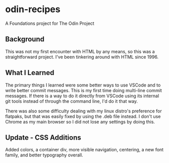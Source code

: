 # odin-recipes
A Foundations project for The Odin Project

## Background
This was not my first encounter with HTML by any means, so this was a straightforward project. I've been tinkering around with HTML since 1996.

## What I Learned
The primary things I learned were some better ways to use VSCode and to write better commit messages. This is my first time doing multi-line commit messages. If there is a way to do it directly from VSCode using its internal git tools instead of through the command line, I'd do it that way.

There was also some difficulty dealing with my linux distro's preference for flatpaks, but that was easily fixed by using the .deb file instead. I don't use Chrome as my main browser so I did not lose any settings by doing this.

## Update - CSS Additions

Added colors, a container div, more visible navigation, centering, a new font family, and better typography overall.
